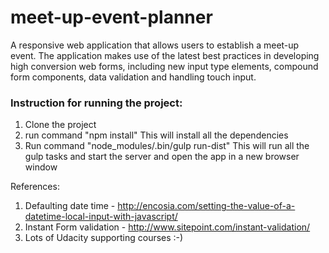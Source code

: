 # meet-up-event-planner
A responsive web application that allows users to establish a meet-up event. The application makes use of the latest best practices in developing high conversion web forms, including new input type elements, compound form components, data validation and handling touch input.

### Instruction for running the project:

1. Clone the project
2. run command "npm install" 
   This will install all the dependencies
3. Run command "node_modules/.bin/gulp run-dist"
   This will run all the gulp tasks and start the server and open the app in a new browser window


 References:

 1. Defaulting date time - http://encosia.com/setting-the-value-of-a-datetime-local-input-with-javascript/
 2. Instant Form validation - http://www.sitepoint.com/instant-validation/
 3. Lots of Udacity supporting courses :-)
   
